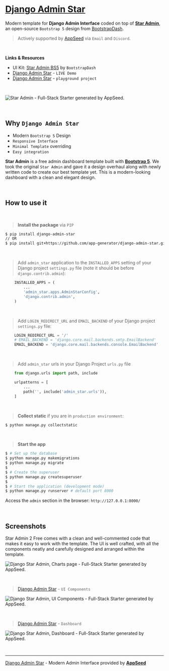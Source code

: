# [Django Admin Star](https://github.com/app-generator/django-admin-star)

Modern template for **Django Admin Interface** coded on top of **[Star Admin](https://github.com/app-generator/django-admin-star)**, an open-source `Bootstrap 5` design from [BootstrapDash](https://www.bootstrapdash.com?ref=23).

> Actively supported by [AppSeed](https://appseed.us/) via `Email` and `Discord`.

<br>

**Links & Resources**

- UI Kit: [Star Admin BS5](https://www.bootstrapdash.com/product/star-admin-free?ref=23) by `BootstrapDash`
- [Django Admin Star](https://django-star-admin.appseed-srv1.com/) - `LIVE Demo`
- [Django Admin Star](https://github.com/app-generator/django-admin-star_p) - `playground project`

<br />

![Star Admin - Full-Stack Starter generated by AppSeed.](https://user-images.githubusercontent.com/51070104/168732392-51748c85-f2c2-45ad-978c-2b64e52292e2.png)

<br />

## Why `Django Admin Star`

- Modern `Bootstrap 5` Design
- `Responsive Interface`
- `Minimal Template` overriding
- `Easy integration`

**Star Admin** is a free admin dashboard template built with **[Bootstrap 5](https://www.admin-dashboards.com/bootstrap-5-templates/)**. We took the original `Star Admin` and gave it a design overhaul along with newly written code to create our best template yet. This is a modern-looking dashboard with a clean and elegant design. 

<br />

## How to use it

<br />

> **Install the package** via `PIP` 

```bash
$ pip install django-admin-star
// OR
$ pip install git+https://github.com/app-generator/django-admin-star.git
```

<br />

> Add `admin_star` application to the `INSTALLED_APPS` setting of your Django project `settings.py` file (note it should be before `django.contrib.admin`):

```python
    INSTALLED_APPS = (
        ...
        'admin_star.apps.AdminStarConfig',
        'django.contrib.admin',
    )
```

<br />

> Add `LOGIN_REDIRECT_URL` and `EMAIL_BACKEND` of your Django project `settings.py` file:

```python
    LOGIN_REDIRECT_URL = '/'
    # EMAIL_BACKEND = 'django.core.mail.backends.smtp.EmailBackend'
    EMAIL_BACKEND = 'django.core.mail.backends.console.EmailBackend'
```

<br />

> Add `admin_star` urls in your Django Project `urls.py` file

```python
    from django.urls import path, include

    urlpatterns = [
        ...
        path('', include('admin_star.urls')),
    ]
```

<br />

> **Collect static** if you are in `production environment`:

```bash
$ python manage.py collectstatic
```

<br />

> **Start the app**

```bash
$ # Set up the database
$ python manage.py makemigrations
$ python manage.py migrate
$
$ # Create the superuser
$ python manage.py createsuperuser
$
$ # Start the application (development mode)
$ python manage.py runserver # default port 8000
```

Access the `admin` section in the browser: `http://127.0.0.1:8000/`

<br />

## Screenshots

Star Admin 2 Free comes with a clean and well-commented code that makes it easy to work with the template. The UI is well crafted, with all the components neatly and carefully designed and arranged within the template.

![Django Star Admin, Charts page - Full-Stack Starter generated by AppSeed.](https://user-images.githubusercontent.com/51070104/206991492-b1e6e804-da2c-4d60-8602-f14b4823b8c3.jpg) 

<br />

> [Django Admin Star](https://github.com/app-generator/django-admin-star) - `UI Components`

![Django Star Admin, UI Components - Full-Stack Starter generated by AppSeed.](https://user-images.githubusercontent.com/51070104/206991605-e1656de1-06fb-4188-a939-e35d10dede00.jpg)

<br />

> [Django Admin Star](https://github.com/app-generator/django-admin-star) - `Dashboard`

![Django Star Admin, Dashboard - Full-Stack Starter generated by AppSeed.](https://user-images.githubusercontent.com/51070104/206991715-a39ddcb7-a3c7-458d-9830-3cf6c776c2b6.jpg) 

<br />

---
[Django Admin Star](https://github.com/app-generator/django-admin-star) - Modern Admin Interface provided by **[AppSeed](https://appseed.us/)**

